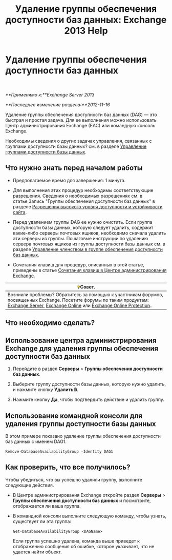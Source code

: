 ﻿---
title: 'Удаление группы обеспечения доступности баз данных: Exchange 2013 Help'
TOCTitle: Удаление группы обеспечения доступности баз данных
ms:assetid: 071296e9-31b0-40f4-9a02-177d97486ebd
ms:mtpsurl: https://technet.microsoft.com/ru-ru/library/Dd335069(v=EXCHG.150)
ms:contentKeyID: 50487435
ms.date: 05/22/2018
mtps_version: v=EXCHG.150
ms.translationtype: MT
---

# Удаление группы обеспечения доступности баз данных

 

_**Применимо к:**Exchange Server 2013_

_**Последнее изменение раздела:**2012-11-16_

Удаление группы обеспечения доступности баз данных (DAG) — это быстрая и простая задача. Для ее выполнения можно использовать Центр администрирования Exchange (EAC) или командную консоль Exchange.

Необходимы сведения о других задачах управления, связанных с группами доступности базы данных? см. в разделе [Управление группами доступности базы данных](managing-database-availability-groups-exchange-2013-help.md).

## Что нужно знать перед началом работы

  - Предполагаемое время для завершения: 1 минута.

  - Для выполнения этих процедур необходимы соответствующие разрешения. Сведения о необходимых разрешениях см. в статье Запись "Группы обеспечения доступности баз данных" в разделе [Разрешения высокого уровня доступности и устойчивости сайта](high-availability-and-site-resilience-permissions-exchange-2013-help.md).

  - Перед удалением группы DAG ее нужно очистить. Если группа доступности базы данных, которую следует удалить, содержит какие-либо серверы почтовых ящиков, необходимо сначала удалить эти серверы из группы. Пошаговые инструкции по удалению сервера почтовых ящиков из группы доступности базы данных см. в разделе [Управление членством в группе обеспечения доступности баз данных](manage-database-availability-group-membership-exchange-2013-help.md).

  - Сочетания клавиш для процедур, описанных в этой статье, приведены в статье [Сочетания клавиш в Центре администрирования Exchange](keyboard-shortcuts-in-the-exchange-admin-center-exchange-online-protection-help.md).

<table>
<thead>
<tr class="header">
<th><img src="images/Bb124558.tip(EXCHG.150).gif" title="Совет" alt="Совет" />Совет.</th>
</tr>
</thead>
<tbody>
<tr class="odd">
<td>Возникли проблемы? Обратитесь за помощью к участникам форумов, посвященных Exchange. Посетите форумы по таким продуктам: <a href="https://go.microsoft.com/fwlink/p/?linkid=60612">Exchange Server</a>, <a href="https://go.microsoft.com/fwlink/p/?linkid=267542">Exchange Online</a> или <a href="https://go.microsoft.com/fwlink/p/?linkid=285351">Exchange Online Protection</a>..</td>
</tr>
</tbody>
</table>


## Что необходимо сделать?

## Использование центра администрирования Exchange для удаления группы обеспечения доступности баз данных

1.  Перейдите в раздел **Серверы** \> **Группы обеспечения доступности баз данных**.

2.  Выберите группу доступности базы данных, которую нужно удалить, и нажмите кнопку **Удалить**![Значок удаления](images/Dd979797.14f639f6-61e8-4418-bbfb-0db14de9d2f5(EXCHG.150).gif "Значок удаления").

3.  Нажмите кнопку **Да**, чтобы подтвердить действие и удалить группу.

## Использование командной консоли для удаления группы доступности базы данных

В этом примере показано удаление группы обеспечения доступности баз данных с именем DAG1.

    Remove-DatabaseAvailabilityGroup -Identity DAG1

## Как проверить, что все получилось?

Чтобы убедиться, что вы успешно удалили группу, выполните следующие действия.

  - В Центре администрирования Exchange откройте раздел **Серверы** \> **Группы обеспечения доступности баз данных** и посмотрите, отображается ли ваша группа.

  - В командной консоли выполните следующую команду, чтобы узнать, существует ли эта группа:
    
        Get-DatabaseAvailabilityGroup <DAGName>
    
    Если группа успешно удалена, команда выше приведет к отображению сообщения об ошибке, которое указывает, что не удается найти объект.

